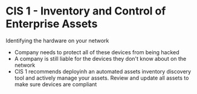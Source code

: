 # CIS 1 - Inventory and Control of Enterprise Assets
Identifying the hardware on your network 
- Company needs to protect all of these devices from being hacked
- A company is still liable for the devices they don't know about on the network
- CIS 1 recommends deployinh an automated assets inventory discovery tool and actively manage your assets. Review and update all assets to make sure devices are compliant
